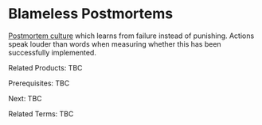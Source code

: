 # Blameless Postmortems
[Postmortem culture](https://sre.google/sre-book/postmortem-culture/) which learns from failure instead of punishing. Actions speak louder than words when measuring whether this has been successfully implemented.

Related Products: TBC

Prerequisites:  TBC

Next: TBC

Related Terms: TBC
